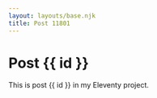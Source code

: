 ```yaml
---
layout: layouts/base.njk
title: Post 11801
---
```


# Post {{ id }}

This is post {{ id }} in my Eleventy project.
